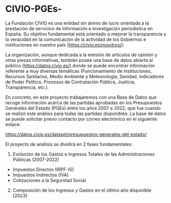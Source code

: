# CIVIO-PGEs- #

La Fundación CIVIO es una entidad sin ánimo de lucro orientada a la prestación de servicios de información e investigación periodística en España. Su objetivo fundamental está orientado a mejorar la transparencia y la veracidad en la comunicación de la actividad de los Gobiernos e instituciones en nuestro país (https://civio.es/nosotros/). 

La organización, aunque dedicada a la emisión de artículos de opinión y otras piezas informativas, también posee una base de datos abierta al público (https://datos.civio.es/) donde se puede encontrar información referente a muy diversas temáticas (Funcionamiento de Instituciones, Recursos Sanitarios, Medio Ambiente y Meteorología, Sanidad, Indicadores de Poder Político, Procesos de Contratación Pública, Justicia, Transparencia, etc.).


En concreto, en este proyecto trabajaremos con una Base de Datos que recoge información acerca de las partidas aprobadas en los Presupuestos Generales del Estado (PGEs) entre los años 2007 a 2022, que fue cuando se realizó este análisis para todas las partidas disponibles. La base de datos se puede solicitar previo contacto por correo electrónico en el siguiente enlace:

https://datos.civio.es/dataset/presupuestos-generales-del-estado/


El proyecto de análisis se dividirá en 2 fases fundamentales:

1. Evolución de los Gastos e Ingresos Totales de las Administraciones Públicas (2007-2022)
- Impuestos Directos (IRPF-IS)
- Impuestos Indirectos (IVA)
- Cotizaciones a la Seguridad Social
  

2. Composición de los Ingresos y Gastos en el último año disponible (2023)


